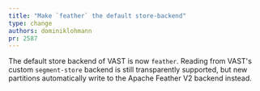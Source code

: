 ```yaml
---
title: "Make `feather` the default store-backend"
type: change
authors: dominiklohmann
pr: 2587
---
```


The default store backend of VAST is now `feather`. Reading from VAST's custom
`segment-store` backend is still transparently supported, but new partitions
automatically write to the Apache Feather V2 backend instead.
